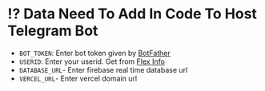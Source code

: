 # ⁉ Data Need To Add In Code To Host Telegram Bot

- `BOT_TOKEN`: Enter bot token given by [BotFather](https://telegram.dog/Botfather)
- `USERID`: Enter your userid. Get from [Flex Info](https://telegram.dog/flex_info_bot)
- `DATABASE_URL`- Enter firebase real time database url
- `VERCEL_URL`- Enter vercel domain url
